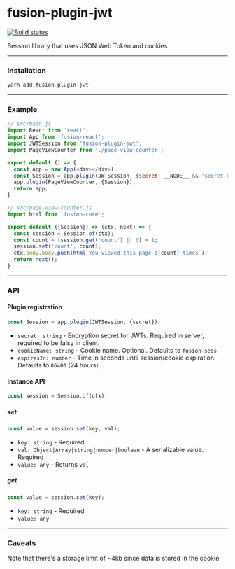 # fusion-plugin-jwt

[![Build status](https://badge.buildkite.com/0652871d45303631a598c88e1231073ea80b5dffaea46aa2b4.svg?branch=master)](https://buildkite.com/uberopensource/fusion-plugin-jwt?branch=master)

Session library that uses JSON Web Token and cookies

---

### Installation

```sh
yarn add fusion-plugin-jwt
```

---

### Example

```js
// src/main.js
import React from 'react';
import App from 'fusion-react';
import JWTSession from 'fusion-plugin-jwt';
import PageViewCounter from './page-view-counter';

export default () => {
  const app = new App(<div></div>);
  const Session = app.plugin(JWTSession, {secret: __NODE__ && 'secret-key-goes-here'});
  app.plugin(PageViewCounter, {Session});
  return app;
}

// src/page-view-counter.js
import html from 'fusion-core';

export default ({Session}) => (ctx, next) => {
  const session = Session.of(ctx);
  const count = (session.get('count') || 0) + 1;
  session.set('count', count);
  ctx.body.body.push(html`You viewed this page ${count} times`);
  return next();
}
```

---

### API

#### Plugin registration

```js
const Session = app.plugin(JWTSession, {secret});
```

- `secret: string` - Encryption secret for JWTs. Required in server, required to be falsy in client.
- `cookieName: string` - Cookie name. Optional. Defaults to `fusion-sess`
- `expiresIn: number` - Time in seconds until session/cookie expiration. Defaults to `86400` (24 hours)

#### Instance API

```js
const session = Session.of(ctx);
```

##### set

```js
const value = session.set(key, val);
```

- `key: string` - Required
- `val: Object|Array|string|number|boolean` - A serializable value. Required
- `value: any` - Returns `val`

##### get

```js
const value = session.set(key);
```

- `key: string` - Required
- `value: any`

---

### Caveats

Note that there's a storage limit of ~4kb since data is stored in the cookie.
